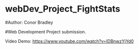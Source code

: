 # webDev_Project_FightStats

#Author: Conor Bradley

#Web Development Project submission. 

Video Demo: https://www.youtube.com/watch?v=IDBnwzYjYd0 
